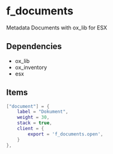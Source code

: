 # f_documents
Metadata Documents with ox_lib for ESX

## Dependencies
 - ox_lib
 - ox_inventory
 - esx

## Items
```lua
["document"] = {
    label = "Dokument",
    weight = 30,
    stack = true,
    client = {
        export = 'f_documents.open',
    }
},
```
